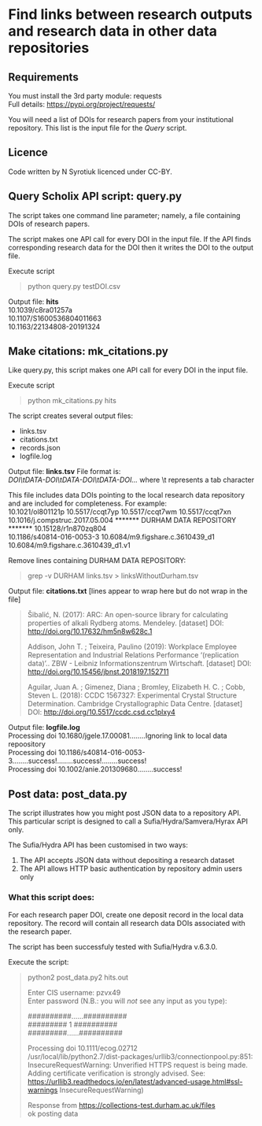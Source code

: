 # Find links between research outputs and research data in other data repositories

## Requirements
You must install the 3rd party module: requests  
Full details: https://pypi.org/project/requests/

You will need a list of DOIs for research papers from your institutional repository.
This list is the input file for the *Query* script.

## Licence
Code written by N Syrotiuk licenced under CC-BY.

## Query Scholix API script: **query.py**
The script takes one command line parameter; namely, a file containing DOIs of research papers.

The script makes one API call for every DOI in the input file.  If the API finds corresponding research data for the DOI then it writes the DOI to the output file.

Execute script
> python query.py testDOI.csv

Output file: **hits**  
10.1039/c8ra01257a  
10.1107/S1600536804011663  
10.1163/22134808-20191324



## Make citations: **mk_citations.py**
Like query.py, this script makes one API call for every DOI in the input file.

Execute script
> python mk_citations.py hits

The script creates several output files:
- links.tsv
- citations.txt
- records.json
- logfile.log

Output file: **links.tsv**
File format is:  
*DOI\tDATA-DOI\tDATA-DOI\tDATA-DOI...* where \t represents a tab character

This file includes data DOIs pointing to the local research data repository and are included for completeness.  For example:  
10.1021/ol801121p	10.5517/ccqt7yp	10.5517/ccqt7wm	10.5517/ccqt7xn  
10.1016/j.compstruc.2017.05.004	******* DURHAM DATA REPOSITORY *******  10.15128/r1n870zq804  
10.1186/s40814-016-0053-3	10.6084/m9.figshare.c.3610439_d1	10.6084/m9.figshare.c.3610439_d1.v1

Remove lines containing DURHAM DATA REPOSITORY:
>grep -v DURHAM links.tsv > linksWithoutDurham.tsv

Output file: **citations.txt**  [lines appear to wrap here but do not wrap in the file]
>Šibalić, N.  (2017):  ARC: An open-source library for calculating properties of alkali Rydberg atoms.  Mendeley.  [dataset]  DOI: http://doi.org/10.17632/hm5n8w628c.1  
>
>Addison, John T. ; Teixeira, Paulino  (2019):  Workplace Employee Representation and Industrial Relations Performance ‘(replication data)’..  ZBW - Leibniz Informationszentrum Wirtschaft.  [dataset]  DOI: http://doi.org/10.15456/jbnst.2018197.152711  
>
>Aguilar, Juan A. ; Gimenez, Diana ; Bromley, Elizabeth H. C. ; Cobb, Steven L.  (2018):  CCDC 1567327: Experimental Crystal Structure Determination.  Cambridge Crystallographic Data Centre.  [dataset]  DOI: http://doi.org/10.5517/ccdc.csd.cc1plxy4


Output file: **logfile.log**  
Processing doi 10.1680/jgele.17.00081........Ignoring link to local data repoository  
Processing doi 10.1186/s40814-016-0053-3........success!........success!........success!  
Processing doi 10.1002/anie.201309680........success!


## Post data: post_data.py
The script illustrates how you might post JSON data to a repository API.  This particular script is designed to call a Sufia/Hydra/Samvera/Hyrax API only.

The Sufia/Hydra API has been customised in two ways:
1. The API accepts JSON data without depositing a research dataset
2. The API allows HTTP basic authentication by repository admin users only

### What this script does:
For each research paper DOI, create one deposit record in the local data repository.  The record will contain all research data DOIs associated with the research paper.

The script has been successfuly tested with Sufia/Hydra v.6.3.0.

Execute the script:
> python2 post_data.py2 hits.out  
>  
> Enter CIS username: pzvx49  
> Enter password (N.B.: you will *not* see any input as you type):   
>  
> ##########......##########  
> #########  1  ##########  
> #########......##########  
>  
>  Processing doi 10.1111/ecog.02712  
>  /usr/local/lib/python2.7/dist-packages/urllib3/connectionpool.py:851: InsecureRequestWarning: Unverified HTTPS request is being made. Adding certificate verification is strongly advised. See: https://urllib3.readthedocs.io/en/latest/advanced-usage.html#ssl-warnings InsecureRequestWarning)  
>  
>  Response from https://collections-test.durham.ac.uk/files  
>  ok posting data  

